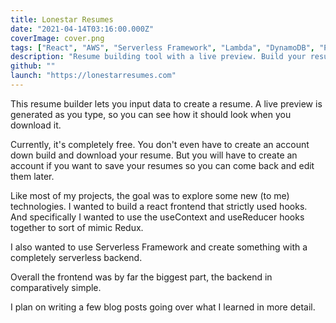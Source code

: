 ```yaml
---
title: Lonestar Resumes
date: "2021-04-14T03:16:00.000Z"
coverImage: cover.png
tags: ["React", "AWS", "Serverless Framework", "Lambda", "DynamoDB", "Puppeteer"]
description: "Resume building tool with a live preview. Build your resume and see it take shape in real time. Choose between different templates, and download your resume as a pdf. It's free too!"
github: ""
launch: "https://lonestarresumes.com"
---
```


This resume builder lets you input data to create a resume. A live preview is generated as you type, so you can see how it should look when you download it. 

Currently, it's completely free. You don't even have to create an account down build and download your resume. But you will have to create an account if you want to save your resumes so you can come back and edit them later. 

Like most of my projects, the goal was to explore some new (to me) technologies. I wanted to build a react frontend that strictly used hooks. And specifically I wanted to use the useContext and useReducer hooks together to sort of mimic Redux. 

I also wanted to use Serverless Framework and create something with a completely serverless backend. 

Overall the frontend was by far the biggest part, the backend in comparatively simple. 

I plan on writing a few blog posts going over what I learned in more detail.